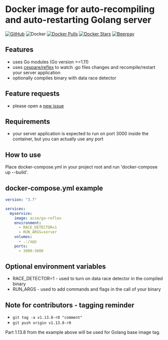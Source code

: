# Docker image for auto-recompiling and auto-restarting Golang server

[![GitHub](https://img.shields.io/github/license/acim/go-reflex)](LICENSE)
![Docker](https://github.com/acim/go-reflex/workflows/Docker/badge.svg)
[![Docker Pulls](https://img.shields.io/docker/pulls/acim/go-reflex)](https://hub.docker.com/r/acim/go-reflex)
[![Docker Stars](https://img.shields.io/docker/stars/acim/go-reflex)](https://hub.docker.com/r/acim/go-reflex)
[![Beerpay](https://img.shields.io/beerpay/acim/go-reflex)](https://beerpay.io/acim/go-reflex)

## Features

* uses Go modules (Go version >=1.11)
* uses [cespare/reflex](https://github.com/cespare/reflex) to watch .go files changes and recompile/restart your server application
* optionally compiles binary with data race detector

## Feature requests

* please open a [new issue](https://github.com/acim/go-reflex/issues/new)

## Requirements

* your server application is expected to run on port 3000 inside the container, but you can actually use any port

## How to use

Place docker-compose.yml in your project root and run 'docker-compose up --build'.

## docker-compose.yml example

```yaml
version: "3.7"

services:
  myservice:
    image: acim/go-reflex
    environment:
      - RACE_DETECTOR=1
      - RUN_ARGS=server
    volumes:
      - .:/app
    ports:
      - 3000:3000
```

## Optional environment variables

* RACE_DETECTOR=1 - used to turn on data race detector in the compiled binary
* RUN_ARGS - used to add commands and flags in the call of your binary

## Note for contributors - tagging reminder

* `git tag -a v1.13.8-r0 "comment"`
* `git push origin v1.13.8-r0`

Part 1.13.8 from the example above will be used for Golang base image tag.
